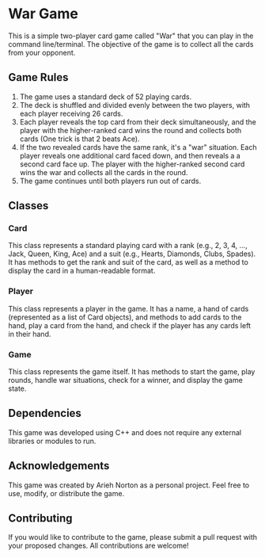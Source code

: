 # War Game

This is a simple two-player card game called "War" that you can play in the command line/terminal. The objective of the game is to collect all the cards from your opponent.

## Game Rules

1. The game uses a standard deck of 52 playing cards.
2. The deck is shuffled and divided evenly between the two players, with each player receiving 26 cards.
3. Each player reveals the top card from their deck simultaneously, and the player with the higher-ranked card wins the round and collects both cards (One trick is that 2 beats Ace).
4. If the two revealed cards have the same rank, it's a "war" situation. Each player reveals one additional card faced down, and then reveals a a second card face up. The player with the higher-ranked second card wins the war and collects all the cards in the round.
5. The game continues until both players run out of cards.

## Classes

### Card

This class represents a standard playing card with a rank (e.g., 2, 3, 4, ..., Jack, Queen, King, Ace) and a suit (e.g., Hearts, Diamonds, Clubs, Spades). It has methods to get the rank and suit of the card, as well as a method to display the card in a human-readable format.

### Player

This class represents a player in the game. It has a name, a hand of cards (represented as a list of Card objects), and methods to add cards to the hand, play a card from the hand, and check if the player has any cards left in their hand.

### Game

This class represents the game itself. It has methods to start the game, play rounds, handle war situations, check for a winner, and display the game state.

## Dependencies

This game was developed using C++ and does not require any external libraries or modules to run.

## Acknowledgements

This game was created by Arieh Norton as a personal project. Feel free to use, modify, or distribute the game.

## Contributing

If you would like to contribute to the game, please submit a pull request with your proposed changes. All contributions are welcome!


